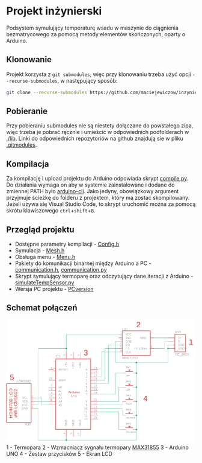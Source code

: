 # Projekt inżynierski
Podsystem symulujący temperaturę wsadu w maszynie do ciągnienia bezmatrycowego za pomocą metody elementów skończonych, oparty o Arduino.

## Klonowanie
Projekt korzysta z `git submodules`, więc przy klonowaniu trzeba użyć opcji `--recurse-submodules`, w następujący sposób:
```bash
git clone --recurse-submodules https://github.com/maciejewiczow/inzynierka.git
```

## Pobieranie
Przy pobieraniu submodules nie są niestety dołączane do powstałego zipa, więc trzeba je pobrać ręcznie i umieścić w odpowiednich podfolderach w [./lib](./lib). Linki do odpowiednich repozytoriów na github znajdują sie w pliku [.gitmodules](./.gitmodules).

## Kompilacja
Za kompilację i upload projektu do Arduino odpowiada skrypt [compile.py](./compile.py). Do działania wymaga on aby w systemie zainstalowane i dodane do zmiennej PATH było [arduino-cli](https://github.com/arduino/arduino-cli). Jako jedyny, obowiązkowy argument przyjmuje ścieżkę do folderu z projektem, który ma zostać skompilowany. Jeżeli używa się Visual Studio Code, to skrypt uruchomić można za pomocą skrótu klawiszowego `ctrl`+`shift`+`B`.

## Przegląd projektu
- Dostępne parametry kompilacji - [Config.h](./Config.h)
- Symulacja - [Mesh.h](./Mesh.h#L38-89)
- Obsługa menu - [Menu.h](./Menu.h)
- Pakiety do komunikacji binarnej między Arduino a PC - [communication.h](./communication.h), [communication.py](./communication.py)
- Skrypt symulujący termoparę oraz odczytujący dane iteracji z Arduino - [simulateTempSensor.py](./simulateTempSensor.py)
- Wersja PC projektu -  [PCversion](./PCversion)

## Schemat połączeń
![](resources/połączenia.png)
1 - Termopara
2 - Wzmacniacz sygnału termopary [MAX31855](https://www.adafruit.com/product/269)
3 - Arduino UNO
4 - Zestaw przycisków
5 - Ekran LCD
